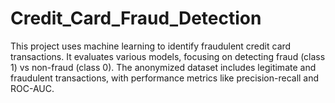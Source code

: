 # Credit_Card_Fraud_Detection
This project uses machine learning to identify fraudulent credit card transactions. It evaluates various models, focusing on detecting fraud (class 1) vs non-fraud (class 0). The anonymized dataset includes legitimate and fraudulent transactions, with performance metrics like precision-recall and ROC-AUC.
